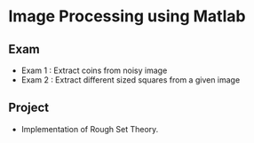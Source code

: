 # Image Processing using Matlab

## Exam
* Exam 1 : Extract coins from noisy image 
* Exam 2 : Extract different sized squares from a given image

## Project
* Implementation of Rough Set Theory.


 
